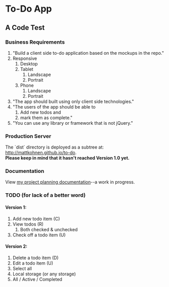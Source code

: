 # To-Do App
## A Code Test

### Business Requirements
1. "Build a client side to-do application based on the mockups in the repo."
2. Responsive
    1. Desktop
    2. Tablet
        1. Landscape
        2. Portrait
    3. Phone
        1. Landscape
        2. Portrait
3. "The app should built using only client side technologies."
4.  "The users of the app should be able to
    1. Add new todos and
    2. mark them as complete."
5. "You can use any library or framework that is not jQuery."

### Production Server
The \`dist\` directory is deployed as a subtree at:  http://mattkohnen.github.io/to-do.  
**Please keep in mind that it hasn't reached Version 1.0 yet.**

### Documentation
View [my project planning documentation](http://www.evernote.com/shard/s131/sh/2d735487-a027-42a5-a472-408f63c4a467/0d179457eb6a682f09294bbb41f3ca57)--a work in progress.

### TODO (for lack of a better word)

#### Version 1:
1. Add new todo item (C)
2. View todos (R)
    1. Both checked & unchecked
3. Check off a todo item (U)

#### Version 2:
1. Delete a todo item (D)
2. Edit a todo item (U)
3. Select all
4. Local storage (or any storage)
5. All / Active / Completed
